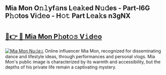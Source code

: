 ## Mia Mon O𝚗𝚕yf𝚊ns L𝚎a𝚔ed N𝚞𝚍es - Part-l6G P𝚑𝚘tos Vi𝚍𝚎o - H𝚘𝚝 Part L𝚎a𝚔s n3gNX

# <h2><a href="http://kf6xysm.oniu.top/?m=Mia+Mon">🔗👉 🔴 Mia Mon P𝚑ot𝚘𝚜 V𝚒d𝚎o</a></h2>

[![Mia Mon Nu𝚍e𝚜](https://i.imgur.com/0qMVB7G.gif)](http://kf6xysm.oniu.top/?m=Mia+Mon)
Online influencer Mia Mon, recognized for disseminating dance and lifestyle ideas, through performances and personal vlogs. Mia Mon's public image is characterized by its warmth and accessibility, but the depths of his private life remain a captivating mystery.  
